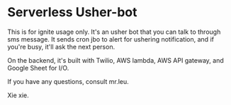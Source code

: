 # Serverless Usher-bot

[logo]:http://www.glc-lcms.com/wp-content/uploads/2014/07/ushers.jpg "usherbot"

This is for ignite usage only. It's an usher bot that you can talk to through sms message. It sends cron jbo to alert for ushering notification, and if you're busy, it'll ask the next person.

On the backend, it's built with Twilio, AWS lambda, AWS API gateway, and
Google Sheet for I/O.

If you have any questions, consult mr.leu.

Xie xie.
